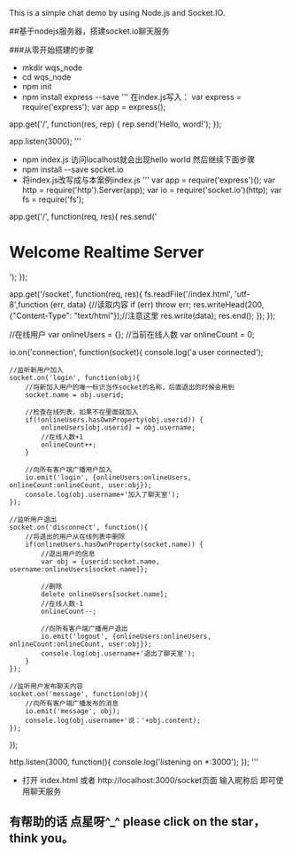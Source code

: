 This is a simple chat demo by using Node.js and Socket.IO.

##基于nodejs服务器，搭建socket.io聊天服务

###从零开始搭建的步骤

- mkdir wqs_node
- cd wqs_node
- npm init
- npm install express --save
'''
在index.js写入：
var express = require('express');
var app = express();

app.get('/', function(res, rep) {
    rep.send('Hello, word!');
});

app.listen(3000);
'''
- npm index.js 访问localhost就会出现hello world 然后继续下面步骤
- npm install --save socket.io
- 将index.js改写成与本案例index.js
'''
var app = require('express')();
var http = require('http').Server(app);
var io = require('socket.io')(http);
var fs = require('fs');

app.get('/', function(req, res){
	res.send('<h1>Welcome Realtime Server</h1>');
});

app.get('/socket', function(req, res){
	fs.readFile('/index.html', 'utf-8',function (err, data) {//读取内容
		if (err) throw err;
		res.writeHead(200, {"Content-Type": "text/html"});//注意这里
		res.write(data);
		res.end();
	});
});

//在线用户
var onlineUsers = {};
//当前在线人数
var onlineCount = 0;

io.on('connection', function(socket){
	console.log('a user connected');
	
	//监听新用户加入
	socket.on('login', function(obj){
		//将新加入用户的唯一标识当作socket的名称，后面退出的时候会用到
		socket.name = obj.userid;
		
		//检查在线列表，如果不在里面就加入
		if(!onlineUsers.hasOwnProperty(obj.userid)) {
			onlineUsers[obj.userid] = obj.username;
			//在线人数+1
			onlineCount++;
		}
		
		//向所有客户端广播用户加入
		io.emit('login', {onlineUsers:onlineUsers, onlineCount:onlineCount, user:obj});
		console.log(obj.username+'加入了聊天室');
	});
	
	//监听用户退出
	socket.on('disconnect', function(){
		//将退出的用户从在线列表中删除
		if(onlineUsers.hasOwnProperty(socket.name)) {
			//退出用户的信息
			var obj = {userid:socket.name, username:onlineUsers[socket.name]};
			
			//删除
			delete onlineUsers[socket.name];
			//在线人数-1
			onlineCount--;
			
			//向所有客户端广播用户退出
			io.emit('logout', {onlineUsers:onlineUsers, onlineCount:onlineCount, user:obj});
			console.log(obj.username+'退出了聊天室');
		}
	});
	
	//监听用户发布聊天内容
	socket.on('message', function(obj){
		//向所有客户端广播发布的消息
		io.emit('message', obj);
		console.log(obj.username+'说：'+obj.content);
	});
  
});

http.listen(3000, function(){
	console.log('listening on *:3000');
});
'''

- 打开 index.html 或者 http://localhost:3000/socket页面 输入昵称后  即可使用聊天服务 

## 有帮助的话 点星呀^_^  please click on the star，think you。
